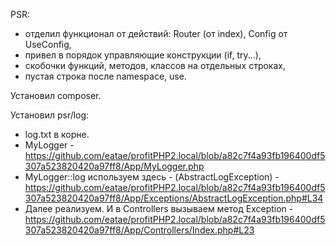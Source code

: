 PSR:
  - отделил функционал от действий: Router (от index), Config от UseConfig,
  - привел в порядок управляющие конструкции (if, try...),
  - скобочки функций, методов, классов на отдельных строках,
  - пустая строка после namespace, use.
  
Установил composer.

Установил psr/log:
  - log.txt в корне.
  - MyLogger - https://github.com/eatae/profitPHP2.local/blob/a82c7f4a93fb196400df5307a523820420a97ff8/App/MyLogger.php
  - MyLogger::log используем здесь - (AbstractLogException) - https://github.com/eatae/profitPHP2.local/blob/a82c7f4a93fb196400df5307a523820420a97ff8/App/Exceptions/AbstractLogException.php#L34
  - Далее реализуем. И в Controllers вызываем метод Exception - https://github.com/eatae/profitPHP2.local/blob/a82c7f4a93fb196400df5307a523820420a97ff8/App/Controllers/Index.php#L23

